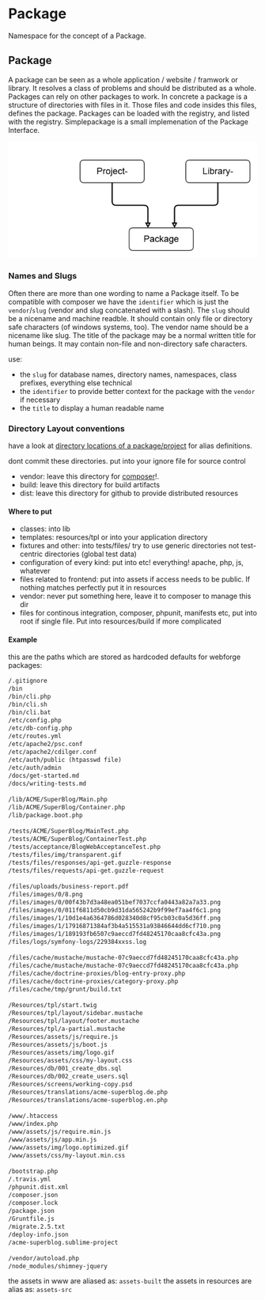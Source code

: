 # Package

Namespace for the concept of a Package.

## Package

A package can be seen as a whole application / website / framwork or library. It resolves a class of problems and should be distributed as a whole.
Packages can rely on other packages to work. In concrete a package is a structure of directories with files in it. Those files and code insides this files, defines the package.
Packages can be loaded with the registry, and listed with the registry. Simplepackage is a small implemenation of the Package Interface.

![package-schema](assets/img/package.png "package schema")

### Names and Slugs

Often there are more than one wording to name a Package itself. To be compatible with composer we have the `identifier` which is just the `vendor`/`slug` (vendor and slug concatenated with a slash).
The `slug` should be a nicename and machine readble. It should contain only file or directory safe characters (of windows systems, too). The vendor name should be a nicename like slug.
The title of the package may be a normal written title for human beings. It may contain non-file and non-directory safe characters.

use:
* the `slug` for database names, directory names, namespaces, class prefixes, everything else technical
* the `identifier` to provide better context for the package with the `vendor` if necessary
* the `title` to display a human readable name 

### Directory Layout conventions

have a look at [directory locations of a package/project](directory-locations.md) for alias definitions.

dont commit these directories. put into your ignore file for source control
* vendor: leave this directory for [composer](http://www.getcomposer.org)!. 
* build: leave this directory for build artifacts
* dist: leave this directory for github to provide distributed resources

#### Where to put

* classes: into lib
* templates: resources/tpl or into your application directory
* fixtures and other: into tests/files/ try to use generic directories not test-centric directories (global test data)
* configuration of every kind: put into etc! everything! apache, php, js, whatever
* files related to frontend: put into assets if access needs to be public. If nothing matches perfectly put it in resources
* vendor: never put something here, leave it to composer to manage this dir
* files for continous integration, composer, phpunit, manifests etc, put into root if single file. Put into resources/build if more complicated

#### Example

this are the paths which are stored as hardcoded defaults for webforge packages:

```
/.gitignore
/bin
/bin/cli.php
/bin/cli.sh
/bin/cli.bat
/etc/config.php
/etc/db-config.php
/etc/routes.yml
/etc/apache2/psc.conf
/etc/apache2/cdilger.conf
/etc/auth/public (htpasswd file)
/etc/auth/admin
/docs/get-started.md
/docs/writing-tests.md

/lib/ACME/SuperBlog/Main.php
/lib/ACME/SuperBlog/Container.php
/lib/package.boot.php

/tests/ACME/SuperBlog/MainTest.php
/tests/ACME/SuperBlog/ContainerTest.php
/tests/acceptance/BlogWebAcceptanceTest.php
/tests/files/img/transparent.gif
/tests/files/responses/api-get.guzzle-response
/tests/files/requests/api-get.guzzle-request

/files/uploads/business-report.pdf
/files/images/0/8.png
/files/images/0/00f43b7d3a48ea051bef7037ccfa0443a82a7a33.png
/files/images/0/011f6811d50cb9d31da565242b9f99ef7aa4f6c1.png
/files/images/1/10d1e4a6364786d028340d8cf95cb03c0a5d36ff.png
/files/images/1/17916871384af3b4a515531a93846644dd6cf710.png
/files/images/1/189193fb6507c9aeccd7fd48245170caa8cfc43a.png
/files/logs/symfony-logs/229384xxss.log

/files/cache/mustache/mustache-07c9aeccd7fd48245170caa8cfc43a.php
/files/cache/mustache/mustache-07c9aeccd7fd48245170caa8cfc43a.php
/files/cache/doctrine-proxies/blog-entry-proxy.php
/files/cache/doctrine-proxies/category-proxy.php
/files/cache/tmp/grunt/build.txt

/Resources/tpl/start.twig
/Resources/tpl/layout/sidebar.mustache
/Resources/tpl/layout/footer.mustache
/Resources/tpl/a-partial.mustache
/Resources/assets/js/require.js
/Resources/assets/js/boot.js
/Resources/assets/img/logo.gif
/Resources/assets/css/my-layout.css
/Resources/db/001_create_dbs.sql
/Resources/db/002_create_users.sql
/Resources/screens/working-copy.psd
/Resources/translations/acme-superblog.de.php
/Resources/translations/acme-superblog.en.php

/www/.htaccess
/www/index.php
/www/assets/js/require.min.js
/www/assets/js/app.min.js
/www/assets/img/logo.optimized.gif
/www/assets/css/my-layout.min.css

/bootstrap.php
/.travis.yml
/phpunit.dist.xml
/composer.json
/composer.lock
/package.json
/Gruntfile.js
/migrate.2.5.txt
/deploy-info.json
/acme-superblog.sublime-project

/vendor/autoload.php
/node_modules/shimney-jquery
```

the assets in www are aliased as: `assets-built`
the assets in resources are alias as: `assets-src`
